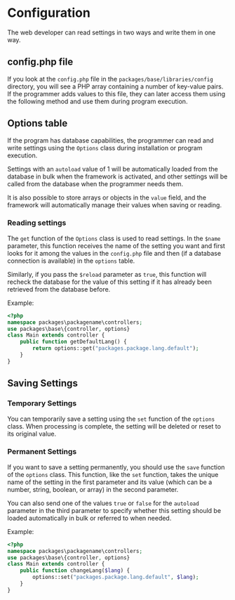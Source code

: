 # Configuration
The web developer can read settings in two ways and write them in one way.

## config.php file

If you look at the `config.php` file in the `packages/base/libraries/config` directory, you will see a PHP array containing a number of key-value pairs. If the programmer adds values to this file, they can later access them using the following method and use them during program execution.

## Options table

If the program has database capabilities, the programmer can read and write settings using the `Options` class during installation or program execution.

Settings with an `autoload` value of 1 will be automatically loaded from the database in bulk when the framework is activated, and other settings will be called from the database when the programmer needs them.

It is also possible to store arrays or objects in the `value` field, and the framework will automatically manage their values when saving or reading.

### Reading settings

The `get` function of the `Options` class is used to read settings. In the `$name` parameter, this function receives the name of the setting you want and first looks for it among the values in the `config.php` file and then (if a database connection is available) in the `options` table.

Similarly, if you pass the `$reload` parameter as `true`, this function will recheck the database for the value of this setting if it has already been retrieved from the database before.


Example:
```php
<?php
namespace packages\packagename\controllers;
use packages\base\{controller, options}
class Main extends controller {
	public function getDefaultLang() {
		return options::get("packages.package.lang.default");
	}
}
```

## Saving Settings

### Temporary Settings

You can temporarily save a setting using the `set` function of the `options` class. When processing is complete, the setting will be deleted or reset to its original value.

### Permanent Settings

If you want to save a setting permanently, you should use the `save` function of the `options` class. This function, like the `set` function, takes the unique name of the setting in the first parameter and its value (which can be a number, string, boolean, or array) in the second parameter.

You can also send one of the values `true` or `false` for the `autoload` parameter in the third parameter to specify whether this setting should be loaded automatically in bulk or referred to when needed.

Example:
```php
<?php
namespace packages\packagename\controllers;
use packages\base\{controller, options}
class Main extends controller {
	public function changeLang($lang) {
		options::set("packages.package.lang.default", $lang);
	}
}
```